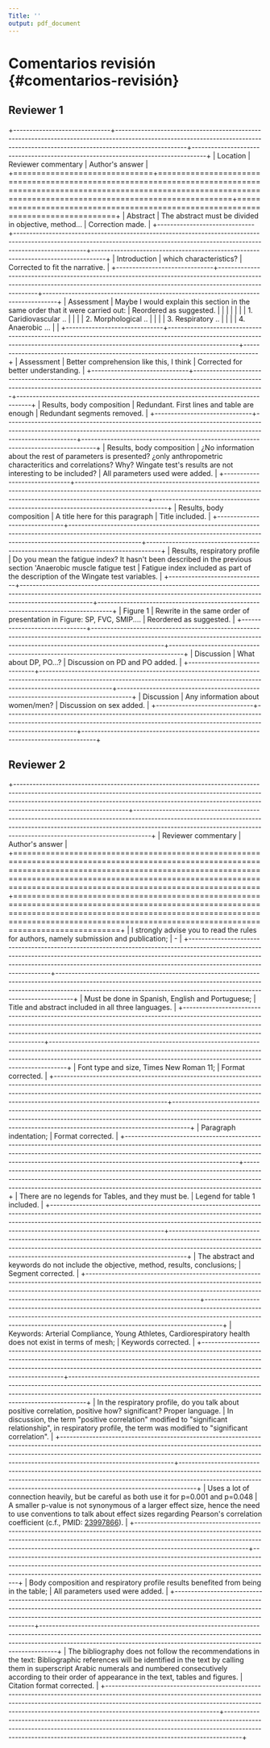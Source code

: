 ```yaml
---
Title: ''
output: pdf_document
---
```


# Comentarios revisión {#comentarios-revisión}

## Reviewer 1

+------------------------------+----------------------------------------------------------------------------------------------------------------------------------------------------------------------------------+----------------------------------------------------------------------------------+
| Location                     | Reviewer commentary                                                                                                                                                              | Author's answer                                                                  |
+==============================+==================================================================================================================================================================================+==================================================================================+
| Abstract                     | The abstract must be divided in objective, method...                                                                                                                             | Correction made.                                                                 |
+------------------------------+----------------------------------------------------------------------------------------------------------------------------------------------------------------------------------+----------------------------------------------------------------------------------+
| Introduction                 | which characteristics?                                                                                                                                                           | Corrected to fit the narrative.                                                  |
+------------------------------+----------------------------------------------------------------------------------------------------------------------------------------------------------------------------------+----------------------------------------------------------------------------------+
| Assessment                   | Maybe I would explain this section in the same order that it were carried out:                                                                                                   | Reordered as suggested.                                                          |
|                              |                                                                                                                                                                                  |                                                                                  |
|                              | 1.  Caridiovascular ..                                                                                                                                                           |                                                                                  |
|                              | 2.  Morphological ..                                                                                                                                                             |                                                                                  |
|                              | 3.  Respiratory ..                                                                                                                                                               |                                                                                  |
|                              | 4.  Anaerobic ...                                                                                                                                                                |                                                                                  |
+------------------------------+----------------------------------------------------------------------------------------------------------------------------------------------------------------------------------+----------------------------------------------------------------------------------+
| Assessment                   | Better comprehension like this, I think                                                                                                                                          | Corrected for better understanding.                                              |
+------------------------------+----------------------------------------------------------------------------------------------------------------------------------------------------------------------------------+----------------------------------------------------------------------------------+
| Results, body composition    | Redundant. First lines and table are enough                                                                                                                                      | Redundant segments removed.                                                      |
+------------------------------+----------------------------------------------------------------------------------------------------------------------------------------------------------------------------------+----------------------------------------------------------------------------------+
| Results, body composition    | ¿No information about the rest of parameters is presented? ¿only anthropometric characteritics and correlations? Why? Wingate test's results are not interesting to be included? | All parameters used were added.                                                  |
+------------------------------+----------------------------------------------------------------------------------------------------------------------------------------------------------------------------------+----------------------------------------------------------------------------------+
| Results, body composition    | A title here for this paragraph                                                                                                                                                  | Title included.                                                                  |
+------------------------------+----------------------------------------------------------------------------------------------------------------------------------------------------------------------------------+----------------------------------------------------------------------------------+
| Results, respiratory profile | Do you mean the fatigue index? It hasn't been described in the previous section 'Anaerobic muscle fatigue test                                                                   | Fatigue index included as part of the description of the Wingate test variables. |
+------------------------------+----------------------------------------------------------------------------------------------------------------------------------------------------------------------------------+----------------------------------------------------------------------------------+
| Figure 1                     | Rewrite in the same order of presentation in Figure: SP, FVC, SMIP....                                                                                                           | Reordered as suggested.                                                          |
+------------------------------+----------------------------------------------------------------------------------------------------------------------------------------------------------------------------------+----------------------------------------------------------------------------------+
| Discussion                   | What about DP, PO...?                                                                                                                                                            | Discussion on PD and PO added.                                                   |
+------------------------------+----------------------------------------------------------------------------------------------------------------------------------------------------------------------------------+----------------------------------------------------------------------------------+
| Discussion                   | Any information about women/men?                                                                                                                                                 | Discussion on sex added.                                                         |
+------------------------------+----------------------------------------------------------------------------------------------------------------------------------------------------------------------------------+----------------------------------------------------------------------------------+

## Reviewer 2

+-----------------------------------------------------------------------------------------------------------------------------------------------------------------------------------------------------------------------------------------------------------------------------+-----------------------------------------------------------------------------------------------------------------------------------------------------------------------------------------------------------------------------------------------+
| Reviewer commentary                                                                                                                                                                                                                                                         | Author's answer                                                                                                                                                                                                                               |
+=============================================================================================================================================================================================================================================================================+===============================================================================================================================================================================================================================================+
| I strongly advise you to read the rules for authors, namely submission and publication;                                                                                                                                                                                     | \-                                                                                                                                                                                                                                            |
+-----------------------------------------------------------------------------------------------------------------------------------------------------------------------------------------------------------------------------------------------------------------------------+-----------------------------------------------------------------------------------------------------------------------------------------------------------------------------------------------------------------------------------------------+
| Must be done in Spanish, English and Portuguese;                                                                                                                                                                                                                            | Title and abstract included in all three languages.                                                                                                                                                                                           |
+-----------------------------------------------------------------------------------------------------------------------------------------------------------------------------------------------------------------------------------------------------------------------------+-----------------------------------------------------------------------------------------------------------------------------------------------------------------------------------------------------------------------------------------------+
| Font type and size, Times New Roman 11;                                                                                                                                                                                                                                     | Format corrected.                                                                                                                                                                                                                             |
+-----------------------------------------------------------------------------------------------------------------------------------------------------------------------------------------------------------------------------------------------------------------------------+-----------------------------------------------------------------------------------------------------------------------------------------------------------------------------------------------------------------------------------------------+
| Paragraph indentation;                                                                                                                                                                                                                                                      | Format corrected.                                                                                                                                                                                                                             |
+-----------------------------------------------------------------------------------------------------------------------------------------------------------------------------------------------------------------------------------------------------------------------------+-----------------------------------------------------------------------------------------------------------------------------------------------------------------------------------------------------------------------------------------------+
| There are no legends for Tables, and they must be.                                                                                                                                                                                                                          | Legend for table 1 included.                                                                                                                                                                                                                  |
+-----------------------------------------------------------------------------------------------------------------------------------------------------------------------------------------------------------------------------------------------------------------------------+-----------------------------------------------------------------------------------------------------------------------------------------------------------------------------------------------------------------------------------------------+
| The abstract and keywords do not include the objective, method, results, conclusions;                                                                                                                                                                                       | Segment corrected.                                                                                                                                                                                                                            |
+-----------------------------------------------------------------------------------------------------------------------------------------------------------------------------------------------------------------------------------------------------------------------------+-----------------------------------------------------------------------------------------------------------------------------------------------------------------------------------------------------------------------------------------------+
| Keywords: Arterial Compliance, Young Athletes, Cardiorespiratory health does not exist in terms of mesh;                                                                                                                                                                    | Keywords corrected.                                                                                                                                                                                                                           |
+-----------------------------------------------------------------------------------------------------------------------------------------------------------------------------------------------------------------------------------------------------------------------------+-----------------------------------------------------------------------------------------------------------------------------------------------------------------------------------------------------------------------------------------------+
| In the respiratory profile, do you talk about positive correlation, positive how? significant? Proper language.                                                                                                                                                             | In discussion, the term "positive correlation" modified to "significant relationship", in respiratory profile, the term was modified to "significant correlation".                                                                            |
+-----------------------------------------------------------------------------------------------------------------------------------------------------------------------------------------------------------------------------------------------------------------------------+-----------------------------------------------------------------------------------------------------------------------------------------------------------------------------------------------------------------------------------------------+
| Uses a lot of connection heavily, but be careful as both use it for p=0.001 and p=0.048                                                                                                                                                                                     | A smaller p-value is not synonymous of a larger effect size, hence the need to use conventions to talk about effect sizes regarding Pearson's correlation coefficient (c.f., PMID: [23997866](https://www.ncbi.nlm.nih.gov/pubmed/23997866)). |
+-----------------------------------------------------------------------------------------------------------------------------------------------------------------------------------------------------------------------------------------------------------------------------+-----------------------------------------------------------------------------------------------------------------------------------------------------------------------------------------------------------------------------------------------+
| Body composition and respiratory profile results benefited from being in the table;                                                                                                                                                                                         | All parameters used were added.                                                                                                                                                                                                               |
+-----------------------------------------------------------------------------------------------------------------------------------------------------------------------------------------------------------------------------------------------------------------------------+-----------------------------------------------------------------------------------------------------------------------------------------------------------------------------------------------------------------------------------------------+
| The bibliography does not follow the recommendations in the text: Bibliographic references will be identified in the text by calling them in superscript Arabic numerals and numbered consecutively according to their order of appearance in the text, tables and figures. | Citation format corrected.                                                                                                                                                                                                                    |
+-----------------------------------------------------------------------------------------------------------------------------------------------------------------------------------------------------------------------------------------------------------------------------+-----------------------------------------------------------------------------------------------------------------------------------------------------------------------------------------------------------------------------------------------+
